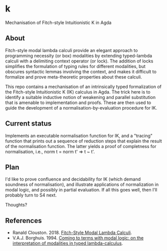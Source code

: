 # k
Mechanisation of Fitch-style Intuitionistic K in Agda

## About

Fitch-style modal lambda calculi provide an elegant approach to programming
necessity (or box) modalities by extending typed-lambda calculi with 
a delimiting context operator (or lock). 
The addition of locks simplifies the formulation of typing rules for 
different modalities, but obscures syntactic lemmas 
involving the context, and makes it difficult to formalize 
and prove meta-theoretic properties about these calculi.

This repo contains a mechanisation of an intrinsically typed formalization 
of the Fitch-style Intuitionistic K (IK) calculus in Agda. The trick 
here is to identify a suitable inductive notion of weakening and 
parallel substitution that is amenable to implementation and proofs.
These are then used to guide the development of a normalisation-by-evaluation 
procedure for IK.

## Current status

Implements an executable normalisation function for IK, and a "tracing" function that prints 
out a sequence of reduction steps that explain the result of the normalisation function.
The latter yields a proof of completness for normalisation, i.e., norm t = norm t' => t ~ t'.

## Plan

I'd like to prove confluence and decidability for IK (which demand soundness of normalisation), 
and illustrate applications of normalization in modal logic, and possibly in partial evaluation. 
If all this goes well, then I'll probably turn to S4 next. 


Thoughts?

## References

* Ranald Clouston. 2018. [Fitch-Style Modal Lambda Calculi](https://arxiv.org/abs/1710.08326).
* V.A.J. Borghuis. 1994. [Coming to terms with modal logic: on the interpretation of modalities in typed lambda-calculus](https://research.tue.nl/en/publications/coming-to-terms-with-modal-logic-on-the-interpretation-of-modalit).

